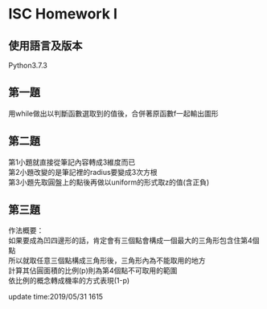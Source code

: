 # ISC Homework I
## 使用語言及版本
  Python3.7.3  
## 第一題  
  用while做出以判斷函數選取到的值後，合併著原函數f一起輸出圖形    
## 第二題  
  第1小題就直接從筆記內容轉成3維度而已  
  第2小題改變的是筆記裡的radius要變成3次方根  
  第3小題先取圓盤上的點後再做以uniform的形式取z的值(含正負)  
## 第三題  
  作法概要：  
  如果要成為凹四邊形的話，肯定會有三個點會構成一個最大的三角形包含住第4個點  
  所以就取任意三個點構成三角形後，三角形內為不能取用的地方  
  計算其佔圓面積的比例(p)則為第4個點不可取用的範圍  
  依比例的概念轉成機率的方式表現(1-p)  
  
update time:2019/05/31 1615
